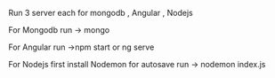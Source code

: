 Run 3 server each for mongodb , Angular , Nodejs

For Mongodb 
run -> mongo

For Angular
run ->npm start  or  ng serve

For Nodejs first install Nodemon for autosave
run -> nodemon index.js
